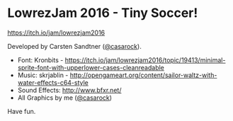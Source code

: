 # LowrezJam 2016 - Tiny Soccer!
https://itch.io/jam/lowrezjam2016

Developed by Carsten Sandtner ([@casarock](http://twitter.com/casarock)).

* Font: Kronbits - https://itch.io/jam/lowrezjam2016/topic/19413/minimal-sprite-font-with-upperlower-cases-cleanreadable
* Music: skrjablin - http://opengameart.org/content/sailor-waltz-with-water-effects-c64-style
* Sound Effects: http://www.bfxr.net/
* All Graphics by me ([@casarock](http://twitter.com/casarock))

Have fun.
